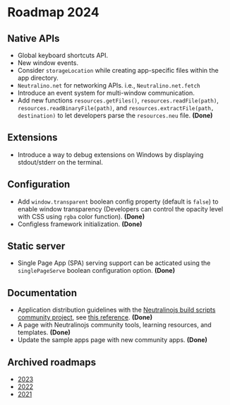 # Roadmap 2024

## Native APIs

- Global keyboard shortcuts API.
- New window events.
- Consider `storageLocation` while creating app-specific files within the app directory.
- `Neutralino.net` for networking APIs. i.e., `Neutralino.net.fetch`
- Introduce an event system for multi-window communication.
- Add new functions `resources.getFiles()`, `resources.readFile(path)`, `resources.readBinaryFile(path)`, and `resources.extractFile(path, destination)` to let developers parse the `resources.neu` file. **(Done)**

## Extensions

- Introduce a way to debug extensions on Windows by displaying stdout/stderr on the terminal.

## Configuration

- Add `window.transparent` boolean config property (default is `false`) to enable window transparency (Developers can control the opacity level with CSS using `rgba` color function). **(Done)**
- Configless framework initialization. **(Done)**

## Static server

- Single Page App (SPA) serving support can be acticated using the `singlePageServe` boolean configuration option. **(Done)**

## Documentation

- Application distribution guidelines with the [Neutralinojs build scripts community project](https://github.com/hschneider/neutralino-build-scripts), see [this reference](https://github.com/neutralinojs/neutralinojs/issues/1152#issuecomment-1859653388). **(Done)**
- A page with Neutralinojs community tools, learning resources, and templates. **(Done)**
- Update the sample apps page with new community apps. **(Done)**
  
## Archived roadmaps

- [2023](archive/2023.md)
- [2022](archive/2022.md)
- [2021](archive/2021.md)
